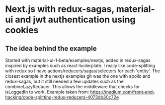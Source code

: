 # Next.js with redux-sagas, material-ui and jwt authentication using cookies

## The idea behind the example

Started with material-ui-1-beta/examples/nextjs, added in redux-sagas inspired by examples such as react-boilerplate.
I really like code-splitting with redux so I have actions/reducers/sagas/selectors for each 'entity'.
The closest example in the nextjs examples git was the one with apollo and redux-sagas, but it still needed a few updates such as the combineLazyReducer. This allows the middleware that checks for isLoggedIn to work.
Example taken from: https://medium.com/front-end-hacking/code-splitting-redux-reducers-4073db30c72e
